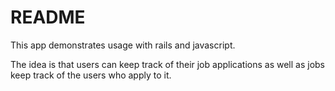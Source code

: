 # README
This app demonstrates usage with rails and javascript.

The idea is that users can keep track of their job applications as well as jobs keep track of the users who apply to it.
